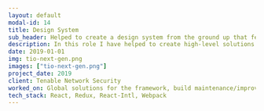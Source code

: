 ```yaml
---
layout: default
modal-id: 14
title: Design System
sub_header: Helped to create a design system from the ground up that fed into all Tenable products
description: In this role I have helped to create high-level solutions that are consumed by our feature teams while also supporting/extending the platform. Most notably, I was able use to simplify our build process and leverage webpack splitting/chunking to trim off 2.5-3 seconds from our initial load time.
date: 2019-01-01
img: tio-next-gen.png
images: ["tio-next-gen.png"]
project_date: 2019
client: Tenable Network Security
worked_on: Global solutions for the framework, build maintenance/improvements
tech_stack: React, Redux, React-Intl, Webpack
---
```

